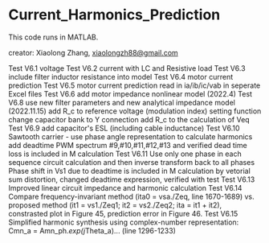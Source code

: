 # Current_Harmonics_Prediction

This code runs in MATLAB.

creator: Xiaolong Zhang, xiaolongzh88@gmail.com

Test V6.1 voltage
Test V6.2 current with LC and Resistive load
Test V6.3 include filter inductor resistance into model
Test V6.4 motor current prediction
Test V6.5 motor current prediction
          read in ia/ib/ic/vab in seperate Excel files
Test V6.6 add motor impedance nonlinear model (2022.4)
Test V6.8 use new filter parameters and new analytical impedance model (2022.11.15)
          add R_c to reference voltage (modulation index) setting function
          change capacitor bank to Y connection
          add R_c to the calculation of Veq
Test V6.9 add capacitor's ESL (including cable inductance)
Test V6.10 Sawtooth carrier - use phase angle representation to calculate harmonics
           add deadtime PWM spectrum #9,#10,#11,#12,#13 and verified
           dead time loss is included in M calculation
Test V6.11 Use only one phase in each sequence circuit calculation and then inverse
           transform back to all phases
           Phase shift in Vs1 due to deadtime is included in M calculation by vetorial sum
                            distortion, changed deadtime expression, verified with test
Test V6.13 Improved linear circuit impedance and harmonic calculation
Test V6.14 Compare frequency-invariant method (ita0 = vsa./Zeq, line 1670-1689) vs.
           proposed method (it1 = vs1./Zeq1; it2 = vs2./Zeq2; ita = it1 +
           it2), constrasted plot in Figure 45, prediction error in
           Figure 46.
Test V6.15 Simplified harmonic synthesis using complex-number representation: Cmn_a = Amn_ph.*exp(j*Theta_a)... (line 1296-1233)
